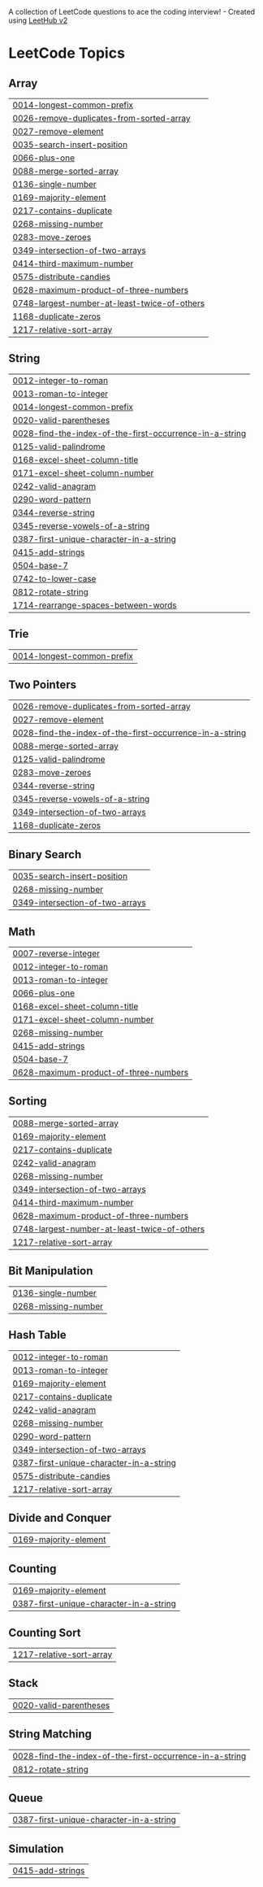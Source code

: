 A collection of LeetCode questions to ace the coding interview! - Created using [LeetHub v2](https://github.com/arunbhardwaj/LeetHub-2.0)
<!---LeetCode Topics Start-->
# LeetCode Topics
## Array
|  |
| ------- |
| [0014-longest-common-prefix](https://github.com/Bhausahebkakad/LeetCode_Problems/tree/master/0014-longest-common-prefix) |
| [0026-remove-duplicates-from-sorted-array](https://github.com/Bhausahebkakad/LeetCode_Problems/tree/master/0026-remove-duplicates-from-sorted-array) |
| [0027-remove-element](https://github.com/Bhausahebkakad/LeetCode_Problems/tree/master/0027-remove-element) |
| [0035-search-insert-position](https://github.com/Bhausahebkakad/LeetCode_Problems/tree/master/0035-search-insert-position) |
| [0066-plus-one](https://github.com/Bhausahebkakad/LeetCode_Problems/tree/master/0066-plus-one) |
| [0088-merge-sorted-array](https://github.com/Bhausahebkakad/LeetCode_Problems/tree/master/0088-merge-sorted-array) |
| [0136-single-number](https://github.com/Bhausahebkakad/LeetCode_Problems/tree/master/0136-single-number) |
| [0169-majority-element](https://github.com/Bhausahebkakad/LeetCode_Problems/tree/master/0169-majority-element) |
| [0217-contains-duplicate](https://github.com/Bhausahebkakad/LeetCode_Problems/tree/master/0217-contains-duplicate) |
| [0268-missing-number](https://github.com/Bhausahebkakad/LeetCode_Problems/tree/master/0268-missing-number) |
| [0283-move-zeroes](https://github.com/Bhausahebkakad/LeetCode_Problems/tree/master/0283-move-zeroes) |
| [0349-intersection-of-two-arrays](https://github.com/Bhausahebkakad/LeetCode_Problems/tree/master/0349-intersection-of-two-arrays) |
| [0414-third-maximum-number](https://github.com/Bhausahebkakad/LeetCode_Problems/tree/master/0414-third-maximum-number) |
| [0575-distribute-candies](https://github.com/Bhausahebkakad/LeetCode_Problems/tree/master/0575-distribute-candies) |
| [0628-maximum-product-of-three-numbers](https://github.com/Bhausahebkakad/LeetCode_Problems/tree/master/0628-maximum-product-of-three-numbers) |
| [0748-largest-number-at-least-twice-of-others](https://github.com/Bhausahebkakad/LeetCode_Problems/tree/master/0748-largest-number-at-least-twice-of-others) |
| [1168-duplicate-zeros](https://github.com/Bhausahebkakad/LeetCode_Problems/tree/master/1168-duplicate-zeros) |
| [1217-relative-sort-array](https://github.com/Bhausahebkakad/LeetCode_Problems/tree/master/1217-relative-sort-array) |
## String
|  |
| ------- |
| [0012-integer-to-roman](https://github.com/Bhausahebkakad/LeetCode_Problems/tree/master/0012-integer-to-roman) |
| [0013-roman-to-integer](https://github.com/Bhausahebkakad/LeetCode_Problems/tree/master/0013-roman-to-integer) |
| [0014-longest-common-prefix](https://github.com/Bhausahebkakad/LeetCode_Problems/tree/master/0014-longest-common-prefix) |
| [0020-valid-parentheses](https://github.com/Bhausahebkakad/LeetCode_Problems/tree/master/0020-valid-parentheses) |
| [0028-find-the-index-of-the-first-occurrence-in-a-string](https://github.com/Bhausahebkakad/LeetCode_Problems/tree/master/0028-find-the-index-of-the-first-occurrence-in-a-string) |
| [0125-valid-palindrome](https://github.com/Bhausahebkakad/LeetCode_Problems/tree/master/0125-valid-palindrome) |
| [0168-excel-sheet-column-title](https://github.com/Bhausahebkakad/LeetCode_Problems/tree/master/0168-excel-sheet-column-title) |
| [0171-excel-sheet-column-number](https://github.com/Bhausahebkakad/LeetCode_Problems/tree/master/0171-excel-sheet-column-number) |
| [0242-valid-anagram](https://github.com/Bhausahebkakad/LeetCode_Problems/tree/master/0242-valid-anagram) |
| [0290-word-pattern](https://github.com/Bhausahebkakad/LeetCode_Problems/tree/master/0290-word-pattern) |
| [0344-reverse-string](https://github.com/Bhausahebkakad/LeetCode_Problems/tree/master/0344-reverse-string) |
| [0345-reverse-vowels-of-a-string](https://github.com/Bhausahebkakad/LeetCode_Problems/tree/master/0345-reverse-vowels-of-a-string) |
| [0387-first-unique-character-in-a-string](https://github.com/Bhausahebkakad/LeetCode_Problems/tree/master/0387-first-unique-character-in-a-string) |
| [0415-add-strings](https://github.com/Bhausahebkakad/LeetCode_Problems/tree/master/0415-add-strings) |
| [0504-base-7](https://github.com/Bhausahebkakad/LeetCode_Problems/tree/master/0504-base-7) |
| [0742-to-lower-case](https://github.com/Bhausahebkakad/LeetCode_Problems/tree/master/0742-to-lower-case) |
| [0812-rotate-string](https://github.com/Bhausahebkakad/LeetCode_Problems/tree/master/0812-rotate-string) |
| [1714-rearrange-spaces-between-words](https://github.com/Bhausahebkakad/LeetCode_Problems/tree/master/1714-rearrange-spaces-between-words) |
## Trie
|  |
| ------- |
| [0014-longest-common-prefix](https://github.com/Bhausahebkakad/LeetCode_Problems/tree/master/0014-longest-common-prefix) |
## Two Pointers
|  |
| ------- |
| [0026-remove-duplicates-from-sorted-array](https://github.com/Bhausahebkakad/LeetCode_Problems/tree/master/0026-remove-duplicates-from-sorted-array) |
| [0027-remove-element](https://github.com/Bhausahebkakad/LeetCode_Problems/tree/master/0027-remove-element) |
| [0028-find-the-index-of-the-first-occurrence-in-a-string](https://github.com/Bhausahebkakad/LeetCode_Problems/tree/master/0028-find-the-index-of-the-first-occurrence-in-a-string) |
| [0088-merge-sorted-array](https://github.com/Bhausahebkakad/LeetCode_Problems/tree/master/0088-merge-sorted-array) |
| [0125-valid-palindrome](https://github.com/Bhausahebkakad/LeetCode_Problems/tree/master/0125-valid-palindrome) |
| [0283-move-zeroes](https://github.com/Bhausahebkakad/LeetCode_Problems/tree/master/0283-move-zeroes) |
| [0344-reverse-string](https://github.com/Bhausahebkakad/LeetCode_Problems/tree/master/0344-reverse-string) |
| [0345-reverse-vowels-of-a-string](https://github.com/Bhausahebkakad/LeetCode_Problems/tree/master/0345-reverse-vowels-of-a-string) |
| [0349-intersection-of-two-arrays](https://github.com/Bhausahebkakad/LeetCode_Problems/tree/master/0349-intersection-of-two-arrays) |
| [1168-duplicate-zeros](https://github.com/Bhausahebkakad/LeetCode_Problems/tree/master/1168-duplicate-zeros) |
## Binary Search
|  |
| ------- |
| [0035-search-insert-position](https://github.com/Bhausahebkakad/LeetCode_Problems/tree/master/0035-search-insert-position) |
| [0268-missing-number](https://github.com/Bhausahebkakad/LeetCode_Problems/tree/master/0268-missing-number) |
| [0349-intersection-of-two-arrays](https://github.com/Bhausahebkakad/LeetCode_Problems/tree/master/0349-intersection-of-two-arrays) |
## Math
|  |
| ------- |
| [0007-reverse-integer](https://github.com/Bhausahebkakad/LeetCode_Problems/tree/master/0007-reverse-integer) |
| [0012-integer-to-roman](https://github.com/Bhausahebkakad/LeetCode_Problems/tree/master/0012-integer-to-roman) |
| [0013-roman-to-integer](https://github.com/Bhausahebkakad/LeetCode_Problems/tree/master/0013-roman-to-integer) |
| [0066-plus-one](https://github.com/Bhausahebkakad/LeetCode_Problems/tree/master/0066-plus-one) |
| [0168-excel-sheet-column-title](https://github.com/Bhausahebkakad/LeetCode_Problems/tree/master/0168-excel-sheet-column-title) |
| [0171-excel-sheet-column-number](https://github.com/Bhausahebkakad/LeetCode_Problems/tree/master/0171-excel-sheet-column-number) |
| [0268-missing-number](https://github.com/Bhausahebkakad/LeetCode_Problems/tree/master/0268-missing-number) |
| [0415-add-strings](https://github.com/Bhausahebkakad/LeetCode_Problems/tree/master/0415-add-strings) |
| [0504-base-7](https://github.com/Bhausahebkakad/LeetCode_Problems/tree/master/0504-base-7) |
| [0628-maximum-product-of-three-numbers](https://github.com/Bhausahebkakad/LeetCode_Problems/tree/master/0628-maximum-product-of-three-numbers) |
## Sorting
|  |
| ------- |
| [0088-merge-sorted-array](https://github.com/Bhausahebkakad/LeetCode_Problems/tree/master/0088-merge-sorted-array) |
| [0169-majority-element](https://github.com/Bhausahebkakad/LeetCode_Problems/tree/master/0169-majority-element) |
| [0217-contains-duplicate](https://github.com/Bhausahebkakad/LeetCode_Problems/tree/master/0217-contains-duplicate) |
| [0242-valid-anagram](https://github.com/Bhausahebkakad/LeetCode_Problems/tree/master/0242-valid-anagram) |
| [0268-missing-number](https://github.com/Bhausahebkakad/LeetCode_Problems/tree/master/0268-missing-number) |
| [0349-intersection-of-two-arrays](https://github.com/Bhausahebkakad/LeetCode_Problems/tree/master/0349-intersection-of-two-arrays) |
| [0414-third-maximum-number](https://github.com/Bhausahebkakad/LeetCode_Problems/tree/master/0414-third-maximum-number) |
| [0628-maximum-product-of-three-numbers](https://github.com/Bhausahebkakad/LeetCode_Problems/tree/master/0628-maximum-product-of-three-numbers) |
| [0748-largest-number-at-least-twice-of-others](https://github.com/Bhausahebkakad/LeetCode_Problems/tree/master/0748-largest-number-at-least-twice-of-others) |
| [1217-relative-sort-array](https://github.com/Bhausahebkakad/LeetCode_Problems/tree/master/1217-relative-sort-array) |
## Bit Manipulation
|  |
| ------- |
| [0136-single-number](https://github.com/Bhausahebkakad/LeetCode_Problems/tree/master/0136-single-number) |
| [0268-missing-number](https://github.com/Bhausahebkakad/LeetCode_Problems/tree/master/0268-missing-number) |
## Hash Table
|  |
| ------- |
| [0012-integer-to-roman](https://github.com/Bhausahebkakad/LeetCode_Problems/tree/master/0012-integer-to-roman) |
| [0013-roman-to-integer](https://github.com/Bhausahebkakad/LeetCode_Problems/tree/master/0013-roman-to-integer) |
| [0169-majority-element](https://github.com/Bhausahebkakad/LeetCode_Problems/tree/master/0169-majority-element) |
| [0217-contains-duplicate](https://github.com/Bhausahebkakad/LeetCode_Problems/tree/master/0217-contains-duplicate) |
| [0242-valid-anagram](https://github.com/Bhausahebkakad/LeetCode_Problems/tree/master/0242-valid-anagram) |
| [0268-missing-number](https://github.com/Bhausahebkakad/LeetCode_Problems/tree/master/0268-missing-number) |
| [0290-word-pattern](https://github.com/Bhausahebkakad/LeetCode_Problems/tree/master/0290-word-pattern) |
| [0349-intersection-of-two-arrays](https://github.com/Bhausahebkakad/LeetCode_Problems/tree/master/0349-intersection-of-two-arrays) |
| [0387-first-unique-character-in-a-string](https://github.com/Bhausahebkakad/LeetCode_Problems/tree/master/0387-first-unique-character-in-a-string) |
| [0575-distribute-candies](https://github.com/Bhausahebkakad/LeetCode_Problems/tree/master/0575-distribute-candies) |
| [1217-relative-sort-array](https://github.com/Bhausahebkakad/LeetCode_Problems/tree/master/1217-relative-sort-array) |
## Divide and Conquer
|  |
| ------- |
| [0169-majority-element](https://github.com/Bhausahebkakad/LeetCode_Problems/tree/master/0169-majority-element) |
## Counting
|  |
| ------- |
| [0169-majority-element](https://github.com/Bhausahebkakad/LeetCode_Problems/tree/master/0169-majority-element) |
| [0387-first-unique-character-in-a-string](https://github.com/Bhausahebkakad/LeetCode_Problems/tree/master/0387-first-unique-character-in-a-string) |
## Counting Sort
|  |
| ------- |
| [1217-relative-sort-array](https://github.com/Bhausahebkakad/LeetCode_Problems/tree/master/1217-relative-sort-array) |
## Stack
|  |
| ------- |
| [0020-valid-parentheses](https://github.com/Bhausahebkakad/LeetCode_Problems/tree/master/0020-valid-parentheses) |
## String Matching
|  |
| ------- |
| [0028-find-the-index-of-the-first-occurrence-in-a-string](https://github.com/Bhausahebkakad/LeetCode_Problems/tree/master/0028-find-the-index-of-the-first-occurrence-in-a-string) |
| [0812-rotate-string](https://github.com/Bhausahebkakad/LeetCode_Problems/tree/master/0812-rotate-string) |
## Queue
|  |
| ------- |
| [0387-first-unique-character-in-a-string](https://github.com/Bhausahebkakad/LeetCode_Problems/tree/master/0387-first-unique-character-in-a-string) |
## Simulation
|  |
| ------- |
| [0415-add-strings](https://github.com/Bhausahebkakad/LeetCode_Problems/tree/master/0415-add-strings) |
<!---LeetCode Topics End-->
